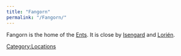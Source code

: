 ```yaml
---
title: "Fangorn"
permalink: "/Fangorn/"
---
```


Fangorn is the home of the [Ents](Ent "wikilink"). It is close by
[Isengard](Isengard "wikilink") and [Lorién](Lorién "wikilink").

[Category:Locations](Category:Locations "wikilink")